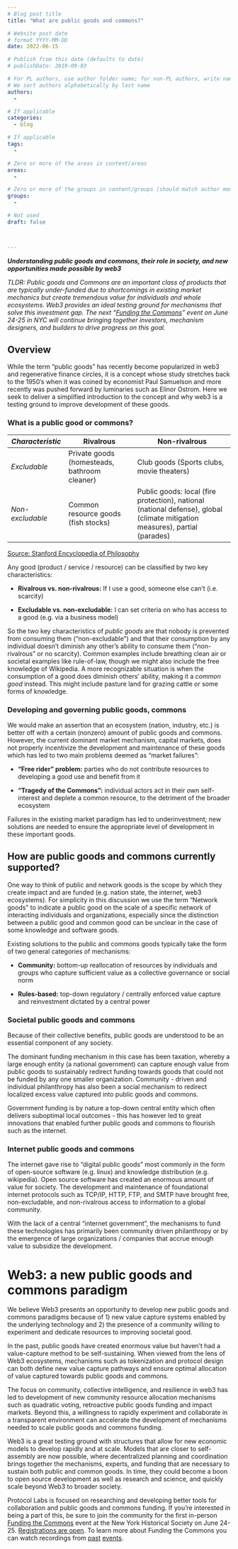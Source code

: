 ```yaml
---
# Blog post title
title: "What are public goods and commons?" 

# Website post date
# format YYYY-MM-DD
date: 2022-06-15

# Publish from this date (defaults to date)
# publishDate: 2019-09-03

# For PL authors, use author folder name; for non-PL authors, write name as in paper within ""
# We sort authors alphabetically by last name
authors:
  -

# If applicable
categories:
  - blog

# If applicable
tags:
  -

# Zero or more of the areas in content/areas
areas:
  - 

# Zero or more of the groups in content/groups (should match author membership)
groups:
  - 

# Not used
draft: false



---
```

__*Understanding public goods and commons, their role in society, and new opportunities made possible by web3*__

*TLDR: Public goods and Commons are an important class of products that are typically under-funded due to shortcomings in existing market mechanics but create tremendous value for individuals and whole ecosystems. Web3 provides an ideal testing ground for mechanisms that solve this investment gap. The next “[Funding the Commons]” event on June 24-25 in NYC will continue bringing together investors, mechanism designers, and builders to drive progress on this goal.*

## Overview


While the term “public goods” has recently become popularized in web3 and regenerative finance circles, it is a concept whose study stretches back to the 1950’s when it was coined by economist Paul Samuelson and more recently was pushed forward by luminaries such as Elinor Ostrom. Here we seek to deliver a simplified introduction to the concept and why web3 is a testing ground to improve development of these goods.

### What is a public good or commons?

| *Characteristic* | **Rivalrous**                                | **Non-rivalrous**                                                                                                           |
|------------------|----------------------------------------------|-----------------------------------------------------------------------------------------------------------------------------|
| *Excludable*     | Private goods (homesteads, bathroom cleaner) | Club goods (Sports clubs, movie theaters)                                                                                   |
| *Non-excludable* | Common resource goods (fish stocks)          | Public goods: local (fire protection), national (national defense), global (climate mitigation measures), partial (parades) |

[Source: Stanford Encyclopedia of Philosophy]

Any good (product / service / resource) can be classified by two key characteristics:

-   **Rivalrous vs. non-rivalrous:** If I use a good, someone else can’t (i.e. scarcity)

-   **Excludable vs. non-excludable:** I can set criteria on who has access to a good (e.g. via a business model)

So the two key characteristics of *public goods* are that nobody is prevented from consuming them (“non-excludable”) and that their consumption by any individual doesn’t diminish any other’s ability to consume them (“non-rivalrous” or no scarcity). Common examples include breathing clean air or societal examples like rule-of-law, though we might also include the free knowledge of Wikipedia. A more recognizable situation is when the consumption of a good does diminish others’ ability, making it a *common good* instead. This might include pasture land for grazing cattle or some forms of knowledge.

### Developing and governing public goods, commons

We would make an assertion that an ecosystem (nation, industry, etc.) is better off with a certain (nonzero) amount of public goods and commons. However, the current dominant market mechanism, capital markets, does not properly incentivize the development and maintenance of these goods which has led to two main problems deemed as “market failures”:

-   **“Free rider” problem:** parties who do not contribute resources to developing a good use and benefit from it

-   **“Tragedy of the Commons”:** individual actors act in their own self-interest and deplete a common resource, to the detriment of the broader ecosystem

Failures in the existing market paradigm has led to underinvestment; new solutions are needed to ensure the appropriate level of development in these important goods.

## How are public goods and commons currently supported?

One way to think of public and network goods is the scope by which they create impact and are funded (e.g. nation state, the internet, web3 ecosystems). For simplicity in this discussion we use the term “Network goods” to indicate a public good on the scale of a specific network of interacting individuals and organizations, especially since the distinction between a public good and common good can be unclear in the case of some knowledge and software goods.

Existing solutions to the public and commons goods typically take the form of two general categories of mechanisms:

-   **Community:** bottom-up reallocation of resources by individuals and groups who capture sufficient value as a collective governance or social norm

-   **Rules-based:** top-down regulatory / centrally enforced value capture and reinvestment dictated by a central power

### Societal public goods and commons 

Because of their collective benefits, public goods are understood to be an essential component of any society.

The dominant funding mechanism in this case has been taxation, whereby a large enough entity (a national government) can capture enough value from public goods to sustainably redirect funding towards goods that could not be funded by any one smaller organization. Community - driven and individual philanthropy has also been a social mechanism to redirect localized excess value captured into public goods and commons.

Government funding is by nature a top-down central entity which often delivers suboptimal local outcomes - this has however led to great innovations that enabled further public goods and commons to flourish such as the internet.

### Internet public goods and commons

The internet gave rise to “digital public goods” most commonly in the form of open-source software (e.g. linux) and knowledge distribution (e.g. wikipedia). Open source software has created an enormous amount of value for society. The development and maintenance of foundational internet protocols such as TCP/IP, HTTP, FTP, and SMTP have brought free, non-excludable, and non-rivalrous access to information to a global community.

With the lack of a central “internet government”, the mechanisms to fund these technologies has primarily been community driven philanthropy or by the emergence of large organizations / companies that accrue enough value to subsidize the development.

# Web3: a new public goods and commons paradigm

We believe Web3 presents an opportunity to develop new public goods and commons paradigms because of 1) new value capture systems enabled by the underlying technology and 2) the presence of a community willing to experiment and dedicate resources to improving societal good.

In the past, public goods have created enormous value but haven’t had a value-capture method to be self-sustaining. When viewed from the lens of Web3 ecosystems, mechanisms such as tokenization and protocol design can both define new value capture pathways and ensure optimal allocation of value captured towards public goods and commons.

The focus on community, collective intelligence, and resilience in web3 has led to development of new community resource allocation mechanisms such as quadratic voting, retroactive public goods funding and impact markets. Beyond this, a willingness to rapidly experiment and collaborate in a transparent environment can accelerate the development of mechanisms needed to scale public goods and commons funding.

Web3 is a great testing ground with structures that allow for new economic models to develop rapidly and at scale. Models that are closer to self-assembly are now possible, where decentralized planning and coordination brings together the mechanisms, experts, and funding that are necessary to sustain both public and common goods. In time, they could become a boon to open source development as well as research and science, and quickly scale beyond Web3 to broader society.

Protocol Labs is focused on researching and developing better tools for collaboration and public goods and commons funding. If you’re interested in being a part of this, be sure to join the community for the first in-person [Funding the Commons][1] event at the New York Historical Society on June 24-25. [Registrations are open]. To learn more about Funding the Commons you can watch recordings from [past][] [events].

  [Funding the Commons]: http://fundingthecommons.io/
  [Source: Stanford Encyclopedia of Philosophy]: https://plato.stanford.edu/entries/public-goods/
  [1]: https://fundingthecommons.io/
  [Registrations are open]: https://www.eventbrite.com/e/funding-the-commons-registration-321958224717
  [past]: https://www.youtube.com/playlist?list=PLhuBigpl7lqtMdPkejuo3mHdLFX53ftXJ
  [events]: https://www.youtube.com/playlist?list=PLhuBigpl7lqvngC9oNecjfWMqFucr5GvG